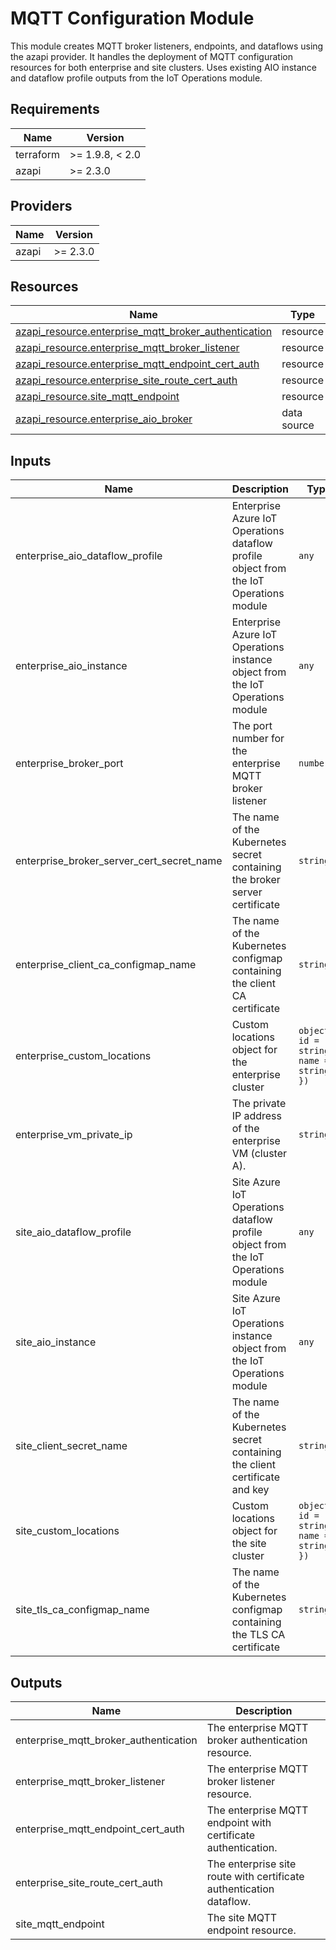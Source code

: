 <!-- BEGIN_TF_DOCS -->
<!-- markdown-table-prettify-ignore-start -->
# MQTT Configuration Module

This module creates MQTT broker listeners, endpoints, and dataflows using the azapi provider.
It handles the deployment of MQTT configuration resources for both enterprise and site clusters.
Uses existing AIO instance and dataflow profile outputs from the IoT Operations module.

## Requirements

| Name | Version |
|------|---------|
| terraform | >= 1.9.8, < 2.0 |
| azapi | >= 2.3.0 |

## Providers

| Name | Version |
|------|---------|
| azapi | >= 2.3.0 |

## Resources

| Name | Type |
|------|------|
| [azapi_resource.enterprise_mqtt_broker_authentication](https://registry.terraform.io/providers/azure/azapi/latest/docs/resources/resource) | resource |
| [azapi_resource.enterprise_mqtt_broker_listener](https://registry.terraform.io/providers/azure/azapi/latest/docs/resources/resource) | resource |
| [azapi_resource.enterprise_mqtt_endpoint_cert_auth](https://registry.terraform.io/providers/azure/azapi/latest/docs/resources/resource) | resource |
| [azapi_resource.enterprise_site_route_cert_auth](https://registry.terraform.io/providers/azure/azapi/latest/docs/resources/resource) | resource |
| [azapi_resource.site_mqtt_endpoint](https://registry.terraform.io/providers/azure/azapi/latest/docs/resources/resource) | resource |
| [azapi_resource.enterprise_aio_broker](https://registry.terraform.io/providers/azure/azapi/latest/docs/data-sources/resource) | data source |

## Inputs

| Name | Description | Type | Default | Required |
|------|-------------|------|---------|:--------:|
| enterprise\_aio\_dataflow\_profile | Enterprise Azure IoT Operations dataflow profile object from the IoT Operations module | `any` | n/a | yes |
| enterprise\_aio\_instance | Enterprise Azure IoT Operations instance object from the IoT Operations module | `any` | n/a | yes |
| enterprise\_broker\_port | The port number for the enterprise MQTT broker listener | `number` | n/a | yes |
| enterprise\_broker\_server\_cert\_secret\_name | The name of the Kubernetes secret containing the broker server certificate | `string` | n/a | yes |
| enterprise\_client\_ca\_configmap\_name | The name of the Kubernetes configmap containing the client CA certificate | `string` | n/a | yes |
| enterprise\_custom\_locations | Custom locations object for the enterprise cluster | ```object({ id = string name = string })``` | n/a | yes |
| enterprise\_vm\_private\_ip | The private IP address of the enterprise VM (cluster A). | `string` | n/a | yes |
| site\_aio\_dataflow\_profile | Site Azure IoT Operations dataflow profile object from the IoT Operations module | `any` | n/a | yes |
| site\_aio\_instance | Site Azure IoT Operations instance object from the IoT Operations module | `any` | n/a | yes |
| site\_client\_secret\_name | The name of the Kubernetes secret containing the client certificate and key | `string` | n/a | yes |
| site\_custom\_locations | Custom locations object for the site cluster | ```object({ id = string name = string })``` | n/a | yes |
| site\_tls\_ca\_configmap\_name | The name of the Kubernetes configmap containing the TLS CA certificate | `string` | n/a | yes |

## Outputs

| Name | Description |
|------|-------------|
| enterprise\_mqtt\_broker\_authentication | The enterprise MQTT broker authentication resource. |
| enterprise\_mqtt\_broker\_listener | The enterprise MQTT broker listener resource. |
| enterprise\_mqtt\_endpoint\_cert\_auth | The enterprise MQTT endpoint with certificate authentication. |
| enterprise\_site\_route\_cert\_auth | The enterprise site route with certificate authentication dataflow. |
| site\_mqtt\_endpoint | The site MQTT endpoint resource. |
<!-- markdown-table-prettify-ignore-end -->
<!-- END_TF_DOCS -->
